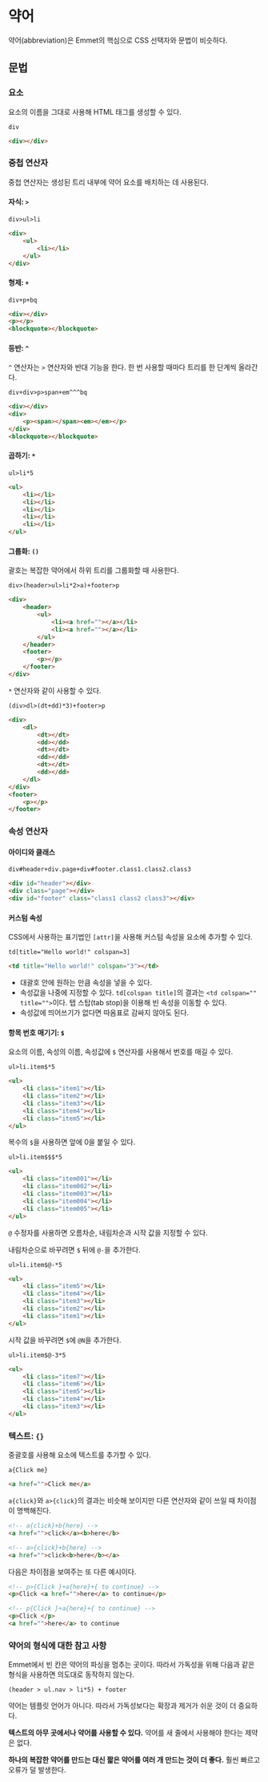 # 약어

약어(abbreviation)은 Emmet의 핵심으로 CSS 선택자와 문법이 비슷하다.

## 문법

### 요소

요소의 이름을 그대로 사용해 HTML 태그를 생성할 수 있다.

```
div
```

```html
<div></div>
```

### 중첩 연산자

중첩 연산자는 생성된 트리 내부에 약어 요소를 배치하는 데 사용된다.

#### 자식: `>`

```
div>ul>li
```

```html
<div>
    <ul>
        <li></li>
    </ul>
</div>
```

#### 형제: `+`

```
div+p+bq
```

```html
<div></div>
<p></p>
<blockquote></blockquote>
```

#### 등반: `^`

`^` 연산자는 `>` 연산자와 반대 기능을 한다. 한 번 사용할 때마다 트리를 한 단계씩 올라간다.

```
div+div>p>span+em^^^bq
```

```html
<div></div>
<div>
    <p><span></span><em></em></p>
</div>
<blockquote></blockquote>
```

#### 곱하기: `*`

```
ul>li*5
```

```html
<ul>
    <li></li>
    <li></li>
    <li></li>
    <li></li>
    <li></li>
</ul>
```

#### 그룹화: `()`

괄호는 복잡한 약어에서 하위 트리를 그룹화할 때 사용한다.

```
div>(header>ul>li*2>a)+footer>p
```

```html
<div>
    <header>
        <ul>
            <li><a href=""></a></li>
            <li><a href=""></a></li>
        </ul>
    </header>
    <footer>
        <p></p>
    </footer>
</div>
```

`*` 연산자와 같이 사용할 수 있다.

```
(div>dl>(dt+dd)*3)+footer>p
```

```html
<div>
    <dl>
        <dt></dt>
        <dd></dd>
        <dt></dt>
        <dd></dd>
        <dt></dt>
        <dd></dd>
    </dl>
</div>
<footer>
    <p></p>
</footer>
```

### 속성 연산자

#### 아이디와 클래스

```
div#header+div.page+div#footer.class1.class2.class3
```

```html
<div id="header"></div>
<div class="page"></div>
<div id="footer" class="class1 class2 class3"></div>
```

#### 커스텀 속성

CSS에서 사용하는 표기법인 `[attr]`을 사용해 커스텀 속성을 요소에 추가할 수 있다.

```
td[title="Hello world!" colspan=3]
```

```html
<td title="Hello world!" colspan="3"></td>
```

- 대괄호 안에 원하는 만큼 속성을 넣을 수 있다.
- 속성값을 나중에 지정할 수 있다. `td[colspan title]`의 결과는 `<td colspan="" title="">`이다. 탭 스탑(tab stop)을 이용해 빈 속성을 이동할 수 있다.
- 속성값에 띄어쓰기가 없다면 따옴표로 감싸지 않아도 된다.

#### 항목 번호 매기기: `$`

요소의 이름, 속성의 이름, 속성값에 `$` 연산자를 사용해서 번호를 매길 수 있다.

```
ul>li.item$*5
```

```html
<ul>
    <li class="item1"></li>
    <li class="item2"></li>
    <li class="item3"></li>
    <li class="item4"></li>
    <li class="item5"></li>
</ul>
```

복수의 `$`을 사용하면 앞에 0을 붙일 수 있다.

```
ul>li.item$$$*5
```

```html
<ul>
    <li class="item001"></li>
    <li class="item002"></li>
    <li class="item003"></li>
    <li class="item004"></li>
    <li class="item005"></li>
</ul>
```

`@` 수정자를 사용하면 오름차순, 내림차순과 시작 값을 지정할 수 있다.

내림차순으로 바꾸려면 `$` 뒤에 `@-`을 추가한다.

```
ul>li.item$@-*5
```

```html
<ul>
    <li class="item5"></li>
    <li class="item4"></li>
    <li class="item3"></li>
    <li class="item2"></li>
    <li class="item1"></li>
</ul>
```

시작 값을 바꾸려면 `$`에 `@N`을 추가한다.

```
ul>li.item$@-3*5
```

```html
<ul>
    <li class="item7"></li>
    <li class="item6"></li>
    <li class="item5"></li>
    <li class="item4"></li>
    <li class="item3"></li>
</ul>
```

### 텍스트: `{}`

중괄호를 사용해 요소에 텍스트를 추가할 수 있다.

```
a{Click me}
```

```html
<a href="">Click me</a>
```

`a{click}`와 `a>{click}`의 결과는 비슷해 보이지만 다른 연산자와 같이 쓰일 때 차이점이 명백해진다.

```html
<!-- a{click}+b{here} -->
<a href="">click</a><b>here</b>

<!-- a>{click}+b{here} -->
<a href="">click<b>here</b></a>
```

다음은 차이점을 보여주는 또 다른 예시이다.

```html
<!-- p>{Click }+a{here}+{ to continue} -->
<p>Click <a href="">here</a> to continue</p>

<!-- p{Click }+a{here}+{ to continue} -->
<p>Click </p>
<a href="">here</a> to continue
```

### 약어의 형식에 대한 참고 사항

Emmet에서 빈 칸은 약어의 파싱을 멈추는 곳이다. 따라서 가독성을 위해 다음과 같은 형식을 사용하면 의도대로 동작하지 않는다.

```
(header > ul.nav > li*5) + footer
```

약어는 템플릿 언어가 아니다. 따라서 가독성보다는 확장과 제거가 쉬운 것이 더 중요하다.

**텍스트의 아무 곳에서나 약어를 사용할 수 있다.** 약어를 새 줄에서 사용해야 한다는 제약은 없다.

**하나의 복잡한 약어를 만드는 대신 짧은 약어를 여러 개 만드는 것이 더 좋다.** 훨씬 빠르고 오류가 덜 발생한다.

